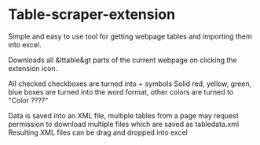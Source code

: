 # Table-scraper-extension
Simple and easy to use tool for getting webpage tables and importing them into excel.

Downloads all &lttable&gt parts of the current webpage on clicking the extension icon.

All checked checkboxes are turned into + symbols
Solid red, yellow, green, blue boxes are turned into the word format, other colors are turned to "Color ????"

Data is saved into an XML file, multiple tables from a page may request permission to download multiple files which are saved as tabledata.xml
Resulting XML files can be drag and dropped into excel
